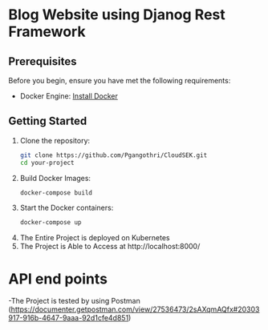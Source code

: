 # Blog Website using Djanog Rest Framework
## Prerequisites

Before you begin, ensure you have met the following requirements:
- Docker Engine: [Install Docker](https://docs.docker.com/get-docker/)
## Getting Started
1. Clone the repository:
   ```bash
   git clone https://github.com/Pgangothri/CloudSEK.git
   cd your-project
2. Build Docker Images:
   ```bash
   docker-compose build
3. Start the Docker containers:
   ```bash
   docker-compose up
4. The Entire Project is deployed on Kubernetes
5. The Project is Able to Access at http://localhost:8000/
# API end points
-The Project is tested by using Postman 
(https://documenter.getpostman.com/view/27536473/2sAXqmAQfx#20303917-916b-4647-9aaa-92d1cfe4d851)
